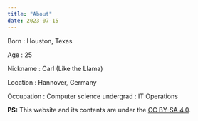 ```yaml
---
title: "About"
date: 2023-07-15
---
```


Born
: Houston, Texas

Age
: 25

Nickname
: Carl (Like the Llama)

Location
: Hannover, Germany

Occupation
: Computer science undergrad
: IT Operations

**PS:** This website and its contents are under the [CC BY-SA 4.0](https://creativecommons.org/licenses/by-sa/4.0/).